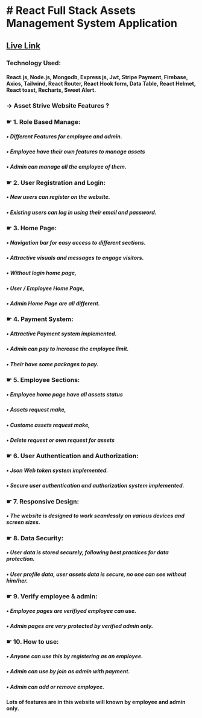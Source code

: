 # # React Full Stack Assets Management System Application

## [ Live Link](https://asset-strive-omarjafor.web.app/)

### Technology Used: 
#### React.js, Node.js, Mongodb, Express js, Jwt, Stripe Payment, Firebase, Axios, Tailwind, React Router, React Hook form, Data Table, React Helmet, React toast, Recharts, Sweet Alert.

### &rarr; Asset Strive Website Features ?

### &#9755; 1. Role Based Manage:
##### &bull; Different Features for employee and admin.
##### &bull; Employee have their own features to manage assets
##### &bull; Admin can manage all the employee of them.
### &#9755; 2. User Registration and Login:
##### &bull; New users can register on the website.
##### &bull; Existing users can log in using their email and password.
### &#9755; 3. Home Page:
##### &bull; Navigation bar for easy access to different sections.
##### &bull; Attractive visuals and messages to engage visitors.
##### &bull; Without login home page,
##### &bull; User / Employee Home Page,
##### &bull; Admin Home Page are all different.
### &#9755; 4. Payment System:
##### &bull; Attractive Payment system implemented.
##### &bull; Admin can pay to increase the employee limit.
##### &bull; Their have some packages to pay.
### &#9755; 5. Employee Sections:
##### &bull; Employee home page have all assets status
##### &bull; Assets request make,
##### &bull; Custome assets request make,
##### &bull; Delete request or own request for assets
### &#9755; 6. User Authentication and Authorization:
##### &bull; Json Web token system implemented.
##### &bull; Secure user authentication and authorization system implemented.
### &#9755; 7. Responsive Design:
##### &bull; The website is designed to work seamlessly on various devices and screen sizes.
### &#9755; 8. Data Security:
##### &bull; User data is stored securely, following best practices for data protection.
##### &bull; User profile data, user assets data is secure, no one can see without him/her.
### &#9755; 9. Verify employee & admin:
##### &bull; Employee pages are verifiyed employee can use.
##### &bull; Admin pages are very protected by verified admin only.
### &#9755; 10. How to use:
##### &bull; Anyone can use this by registering as an employee.
##### &bull; Admin can use by join as admin with payment.
##### &bull; Admin can add or remove employee.

#### Lots of features are in this website will known by employee and admin only.